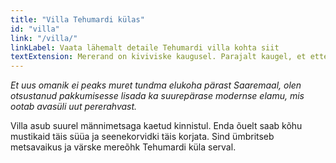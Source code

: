 ```yaml
---
title: "Villa Tehumardi külas"
id: "villa"
link: "/villa/"
linkLabel: Vaata lähemalt detaile Tehumardi villa kohta siit
textExtension: Mererand on kiviviske kaugusel. Parajalt kaugel, et ette võtta väike jalgrattasõit või jalutuskäik.
---
```


_Et uus omanik ei peaks muret tundma elukoha pärast Saaremaal, olen otsustanud pakkumisesse lisada ka suurepärase modernse elamu, mis ootab avasüli uut pererahvast._

Villa asub suurel männimetsaga kaetud kinnistul. Enda õuelt saab kõhu mustikaid täis süüa ja seenekorvidki täis korjata. Sind ümbritseb metsavaikus ja värske mereõhk Tehumardi küla serval.

